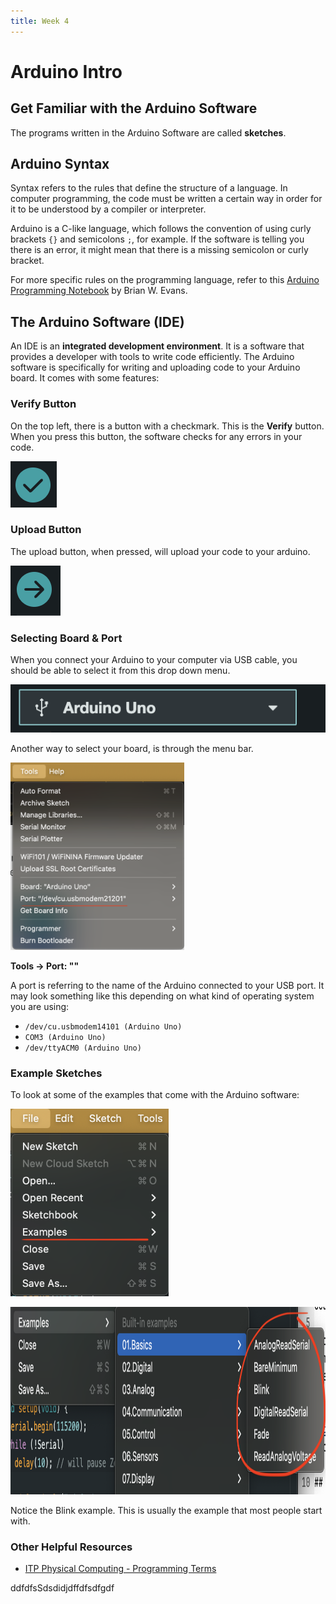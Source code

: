 ```yaml
---
title: Week 4
---
```


# Arduino Intro
## Get Familiar with the Arduino Software

The programs written in the Arduino Software are called **sketches**.

## Arduino Syntax

Syntax refers to the rules that define the structure of a language. In computer programming, the code must be written a certain way in order for it to be understood by a compiler or interpreter.

Arduino is a C-like language, which follows the convention of using curly brackets `{}` and semicolons `;`, for example. If the software is telling you there is an error, it might mean that there is a missing semicolon or curly bracket.

For more specific rules on the programming language, refer to this <a target="\_blank" href="http://engineering.nyu.edu/gk12/amps-cbri/pdf/ArduinoBooks/Arduino%20Programming%20Notebook.pdf">Arduino Programming Notebook</a> by Brian W. Evans.

## The Arduino Software (IDE)

An IDE is an **integrated development environment**. It is a software that provides a developer with tools to write code efficiently. The Arduino software is specifically for writing and uploading code to your Arduino board. It comes with some features:

### Verify Button

On the top left, there is a button with a checkmark. This is the **Verify** button. When you press this button, the software checks for any errors in your code.

<img src="./images/verify.png"></img>

### Upload Button

The upload button, when pressed, will upload your code to your arduino.

<img src="./images/upload.png"></img>

### Selecting Board & Port

When you connect your Arduino to your computer via USB cable, you should be able to select it from this drop down menu. 

<img src="./images/board.png"></img>

Another way to select your board, is through the menu bar.

<img style="height:300px" src="./images/port.png"></img>

**Tools -> Port: ""**

A port is referring to the name of the Arduino connected to your USB port. It may look something like this depending on what kind of operating system you are using:

- `/dev/cu.usbmodem14101 (Arduino Uno)`
- `COM3 (Arduino Uno)`
- `/dev/ttyACM0 (Arduino Uno)`

### Example Sketches

To look at some of the examples that come with the Arduino software:

<img style="height:300px" src="./images/file.png"></img>

<img style="height:300px" src="./images/examples.png"></img>

Notice the Blink example. This is usually the example that most people start with.

### Other Helpful Resources

- <a href="https://itp.nyu.edu/physcomp/lessons/programming-terms-and-programming-environments/">ITP Physical Computing - Programming Terms</a>

ddfdfsSdsdidjdffdfsdfgdf
